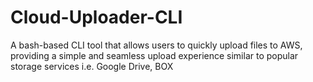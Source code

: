 # Cloud-Uploader-CLI
A bash-based CLI tool that allows users to quickly upload files to AWS, providing a simple and seamless upload experience similar to popular storage services i.e.  Google Drive, BOX
